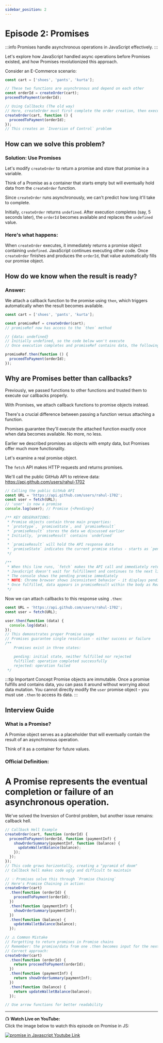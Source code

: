 ```yaml
---
sidebar_position: 2
---
```



# Episode 2: Promises

:::info
Promises handle asynchronous operations in JavaScript effectively.
:::

Let's explore how JavaScript handled async operations before Promises existed, and how Promises revolutionized this approach.

Consider an E-Commerce scenario:

```js
const cart = ['shoes', 'pants', 'kurta'];

// These two functions are asynchronous and depend on each other
const orderId = createOrder(cart);
proceedToPayment(orderId);

// Using Callbacks (The old way)
// Here, createOrder must first complete the order creation, then execute our callback
createOrder(cart, function () {
  proceedToPayment(orderId);
});
// This creates an `Inversion of Control` problem
```

## How can we solve this problem?

### Solution: Use Promises

Let's modify `createOrder` to return a promise and store that promise in a variable.

Think of a Promise as a container that starts empty but will eventually hold data from the `createOrder` function.

Since `createOrder` runs asynchronously, we can't predict how long it'll take to complete.

Initially, `createOrder` returns `undefined`. After execution completes (say, 5 seconds later), the `orderId` becomes available and replaces the `undefined` value.

### Here's what happens:
When `createOrder` executes, it immediately returns a promise object containing `undefined`. JavaScript continues executing other code. Once `createOrder` finishes and produces the `orderId`, that value automatically fills our promise object.

## How do we know when the result is ready?

### Answer: 
We attach a callback function to the promise using `then`, which triggers automatically when the result becomes available.

```js
const cart = ['shoes', 'pants', 'kurta'];

const promiseRef = createOrder(cart);
// promiseRef now has access to the `then` method

// {data: undefined}
// Initially undefined, so the code below won't execute
// Once execution completes and promiseRef contains data, the following line triggers automatically

promiseRef.then(function () {
  proceedToPayment(orderId);
});
```

## Why are Promises better than callbacks?

Previously, we passed functions to other functions and trusted them to execute our callbacks properly.

With Promises, we attach callback functions to promise objects instead.

There's a crucial difference between passing a function versus attaching a function.

Promises guarantee they'll execute the attached function exactly once when data becomes available. No more, no less.

Earlier we described promises as objects with empty data, but Promises offer much more functionality.

Let's examine a real promise object.

The `fetch` API makes HTTP requests and returns promises.

We'll call the public GitHub API to retrieve data: https://api.github.com/users/rahul-1702

```js
// Calling the public GitHub API
const URL = 'https://api.github.com/users/rahul-1702';
const user = fetch(URL);
// 'user' is now a promise
console.log(user); // Promise {<Pending>}

/** KEY OBSERVATIONS:
 * Promise objects contain three main properties:
 * `prototype`, `promiseState`, and `promiseResult`
 * `promiseResult` stores the data we discussed earlier
 * Initially, `promiseResult` contains `undefined`
 *
 * `promiseResult` will hold the API response data
 * `promiseState` indicates the current promise status - starts as `pending`, becomes `fulfilled` later
 */

/**
 * When this line runs, `fetch` makes the API call and immediately returns a `pending` promise
 * JavaScript doesn't wait for fulfillment and continues to the next line
 * The console shows the pending promise immediately
 * NOTE: Chrome browser shows inconsistent behavior - it displays pending initially, but expanding the log reveals fulfilled status because Chrome updates logs when promises resolve
 * Once fulfilled, data appears in promiseResult within the body as ReadableStream format, which requires extraction
 */
```

Now we can attach callbacks to this response using `.then`:

```js
const URL = 'https://api.github.com/users/rahul-1702';
const user = fetch(URL);

user.then(function (data) {
  console.log(data);
});
// This demonstrates proper Promise usage
// Promises guarantee single resolution - either success or failure
/**
    Promises exist in three states:

    pending: initial state, neither fulfilled nor rejected
    fulfilled: operation completed successfully
    rejected: operation failed
 */
```

:::tip Important Concept
Promise objects are immutable.
Once a promise fulfills and contains data, you can pass it around without worrying about data mutation. You cannot directly modify the `user` promise object - you must use `.then` to access its data.
:::

## Interview Guide

### What is a Promise?

A Promise object serves as a placeholder that will eventually contain the result of an asynchronous operation.

Think of it as a container for future values.

### Official Definition:
# A Promise represents the eventual completion or failure of an asynchronous operation.

We've solved the Inversion of Control problem, but another issue remains: callback hell.

```js
// Callback Hell Example
createOrder(cart, function (orderId) {
  proceedToPayment(orderId, function (paymentInf) {
    showOrderSummary(paymentInf, function (balance) {
      updateWalletBalance(balance);
    });
  });
});
// This code grows horizontally, creating a "pyramid of doom"
// Callback hell makes code ugly and difficult to maintain

// 💡 Promises solve this through `Promise Chaining`
// Here's Promise Chaining in action:
createOrder(cart)
  .then(function (orderId) {
    proceedToPayment(orderId);
  })
  .then(function (paymentInf) {
    showOrderSummary(paymentInf);
  })
  .then(function (balance) {
    updateWalletBalance(balance);
  });

// ⚠️ Common Mistake
// Forgetting to return promises in Promise chains
// Remember: the promise/data from one .then becomes input for the next .then
// Correct approach:
createOrder(cart)
  .then(function (orderId) {
    return proceedToPayment(orderId);
  })
  .then(function (paymentInf) {
    return showOrderSummary(paymentInf);
  })
  .then(function (balance) {
    return updateWalletBalance(balance);
  });

// Use arrow functions for better readability
```

---

📺 **Watch Live on YouTube:**  
Click the image below to watch this episode on Promise in JS:

[![promise in Javascript Youtube Link](https://img.youtube.com/vi/ap-6PPAuK1Y/0.jpg)](https://www.youtube.com/watch?v=ap-6PPAuK1Y&list=PLlasXeu85E9eWOpw9jxHOQyGMRiBZ60aX&index=3&ab_channel=AkshaySaini)
